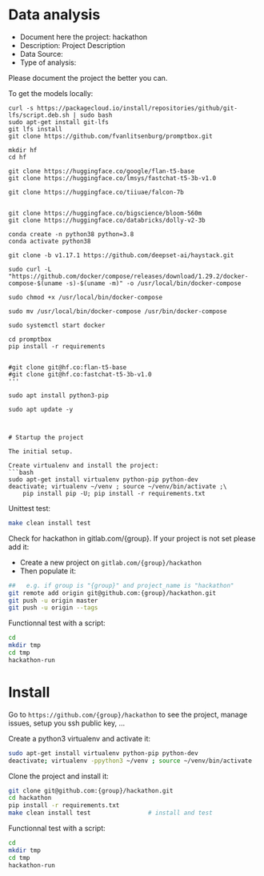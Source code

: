 # Data analysis
- Document here the project: hackathon
- Description: Project Description
- Data Source:
- Type of analysis:

Please document the project the better you can.

To get the models locally:
```
curl -s https://packagecloud.io/install/repositories/github/git-lfs/script.deb.sh | sudo bash
sudo apt-get install git-lfs
git lfs install
git clone https://github.com/fvanlitsenburg/promptbox.git

mkdir hf
cd hf

git clone https://huggingface.co/google/flan-t5-base
git clone https://huggingface.co/lmsys/fastchat-t5-3b-v1.0

git clone https://huggingface.co/tiiuae/falcon-7b


git clone https://huggingface.co/bigscience/bloom-560m
git clone https://huggingface.co/databricks/dolly-v2-3b

conda create -n python38 python=3.8
conda activate python38

git clone -b v1.17.1 https://github.com/deepset-ai/haystack.git

sudo curl -L "https://github.com/docker/compose/releases/download/1.29.2/docker-compose-$(uname -s)-$(uname -m)" -o /usr/local/bin/docker-compose

sudo chmod +x /usr/local/bin/docker-compose

sudo mv /usr/local/bin/docker-compose /usr/bin/docker-compose

sudo systemctl start docker

cd promptbox
pip install -r requirements


#git clone git@hf.co:flan-t5-base
#git clone git@hf.co:fastchat-t5-3b-v1.0
'''

sudo apt install python3-pip

sudo apt update -y



# Startup the project

The initial setup.

Create virtualenv and install the project:
```bash
sudo apt-get install virtualenv python-pip python-dev
deactivate; virtualenv ~/venv ; source ~/venv/bin/activate ;\
    pip install pip -U; pip install -r requirements.txt
```

Unittest test:
```bash
make clean install test
```

Check for hackathon in gitlab.com/{group}.
If your project is not set please add it:

- Create a new project on `gitlab.com/{group}/hackathon`
- Then populate it:

```bash
##   e.g. if group is "{group}" and project_name is "hackathon"
git remote add origin git@github.com:{group}/hackathon.git
git push -u origin master
git push -u origin --tags
```

Functionnal test with a script:

```bash
cd
mkdir tmp
cd tmp
hackathon-run
```

# Install

Go to `https://github.com/{group}/hackathon` to see the project, manage issues,
setup you ssh public key, ...

Create a python3 virtualenv and activate it:

```bash
sudo apt-get install virtualenv python-pip python-dev
deactivate; virtualenv -ppython3 ~/venv ; source ~/venv/bin/activate
```

Clone the project and install it:

```bash
git clone git@github.com:{group}/hackathon.git
cd hackathon
pip install -r requirements.txt
make clean install test                # install and test
```
Functionnal test with a script:

```bash
cd
mkdir tmp
cd tmp
hackathon-run
```
